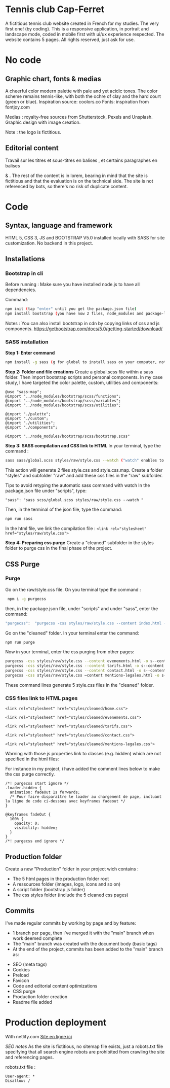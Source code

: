 # Tennis club Cap-Ferret
A fictitious tennis club website created in French for my studies. The very first one! (by coding).
This is a responsive application, in portrait and landscape mode, coded in mobile first with ui/ux experience respected.
The website contains 5 pages. All rights reserved, just ask for use.

# No code
## Graphic chart, fonts & medias
A cheerful color modern palette with pale and yet acidic tones. The color scheme remains tennis-like, with both the ochre of clay and the hard court (green or blue).
Inspiration source: coolors.co
Fonts: inspiration from fontjoy.com

Medias : royalty-free sources from Shutterstock, Pexels and Unsplash.
Graphic design with image creation.

Note : the logo is fictitious.


## Editorial content
Travail sur les titres et sous-titres en balises <h>, et certains paragraphes en balises <p> & <span>. The rest of the content is in lorem, bearing in mind that the site is fictitious and that the evaluation is on the technical side. The site is not referenced by bots, so there's no risk of duplicate content.


# Code
## Syntax, language and framework
HTML 5, CSS 3, JS and BOOTSTRAP V5.0 installed locally with SASS for site customization. 
No backend in this project.

## Installations
### Bootstrap in cli
Before running :
Make sure you have installed node.js to have all dependencies.

Command:
```bash 
npm init (tap "enter" until you get the package.json file)
npm install bootstrap (you have now 2 files, node_modules and package-lock.json)
```

Notes :  You can also install bootstrap in cdn by copying links of css and js components.
https://getbootstrap.com/docs/5.0/getting-started/download/

### SASS installation
**Step 1: Enter command**
```bash
npm install -g sass (g for global to install sass on your computer, not only for the project)
```
**Step 2: Folder and file creations**
Create a global.scss file within a sass folder. Then import bootstrap scripts and personal components. In my case study, I have targeted the color palette, custom, utilities and components:

```
@use "sass:map";
@import "../node_modules/bootstrap/scss/functions";
@import "../node_modules/bootstrap/scss/variables";
@import "../node_modules/bootstrap/scss/utilities";

@import "./palette";
@import "./custom";
@import "./utilities";
@import "./components";

@import "../node_modules/bootstrap/scss/bootstrap.scss"
```

**Step 3: SASS compilation and CSS link to HTML**
In your terminal, type the command :
```bash
sass sass/global.scss styles/raw/style.css --watch ("watch" enables to register the changes and automatic compilation of scss/sass to css)
```

This action will generate 2 files style.css and style.css.map. Create a folder "styles" and subfolder "raw" and add these css files in the "raw" subfolder.


<span class="text-success">Tips to avoid retyping the automatic sass command with watch</span>
In the package.json file under "scripts", type:
```
"sass": "sass scss/global.scss styles/raw/style.css --watch "
```

Then, in the terminal of the json file, type the command:
 ```bash 
 npm run sass
 ```

In the html file, we link the compilation file :
```<link rel="stylesheet" href="styles/raw/style.css">```


**Step 4: Preparing css purge**
Create a "cleaned" subfolder in the styles folder to purge css in the final phase of the project.


## CSS Purge
### Purge
Go on the raw/style.css file. On you terminal type the command :
```bash 
 npm i -g purgecss
 ```

then, in the package.json file, under "scripts" and under "sass", enter the command:
```bash
"purgecss":  "purgecss -css styles/raw/style.css --content index.html -o s--content index.html scripts/*.js -o styles/cleaned/home.css"
 ```
Go on the "cleaned" folder. In your terminal enter the command:
```bash
npm run purge
```

Now in your terminal, enter the css purging from other pages:
```bash
purgecss -css styles/raw/style.css --content evenements.html -o s--content evenements.html scripts/*.js -o styles/cleaned/evenements.css
purgecss -css styles/raw/style.css --content tarifs.html -o s--content tarifs.html scripts/*.js -o styles/cleaned/tarifs.css
purgecss -css styles/raw/style.css --content contact.html -o s--content contact.html scripts/*.js -o styles/cleaned/contact.css
purgecss -css styles/raw/style.css —content mentions-legales.html -o s--content mentions-legales.html scripts/*.js -o styles/cleaned/mentions-legales.css
```

These command lines generate 5 style.css files in the "cleaned" folder.



### CSS files link to HTML pages
```
<link rel="stylesheet" href="styles/cleaned/home.css">

<link rel="stylesheet" href="styles/cleaned/evenements.css">

<link rel="stylesheet" href="styles/cleaned/tarifs.css">

<link rel="stylesheet" href="styles/cleaned/contact.css">

<link rel="stylesheet" href="styles/cleaned/mentions-legales.css">
```

<span class="text-danger">Warning with those js properties link to classes (e.g. hidden) which are not specified in the html files:</span>

For instance in my project, i have added the comment lines below to make the css purge correctly.

```
/*! purgecss start ignore */
.loader.hidden {
  animation: fadeOut 1s forwards;
  /* Pour faire disparaître le loader au chargement de page, incluant la ligne de code ci-dessous avec keyframes fadeout */
}

@keyframes fadeOut {
  100% {
    opacity: 0;
    visibility: hidden;
  }
}
/*! purgecss end ignore */
```


## Production folder
Create a new "Production" folder in your project wich contains :
 * The 5 html pages in the production folder root
 * A ressources folder (images, logo, icons and so on)
 * A script folder (bootstrap js folder)
 * The css styles folder (include the 5 cleaned css pages)

 ## Commits
I've made regular commits by working by page and by feature:
- 1 branch per page, then i've merged it with the "main" branch when work deemed complete
- The "main" branch was created with the document body (basic tags)
- At the end of the project, commits has been added to the "main" branch as:
* SEO (meta tags)
* Cookies
* Preload
* Favicon 
* Code and editorial content optimizations
* CSS purge
* Production folder creation
* Readme file added

# Production deployment
With netlify.com
[Site en ligne ici](https://tennis-club-cap-ferret.netlify.app)
 

<span class="text-warning">*SEO notes*</span>
As the site is fictitious, no sitemap file exists, just a robots.txt file specifying that all search engine robots are prohibited from crawling the site and referencing pages.

robots.txt file :
```
User-agent: *
Disallow: /
```